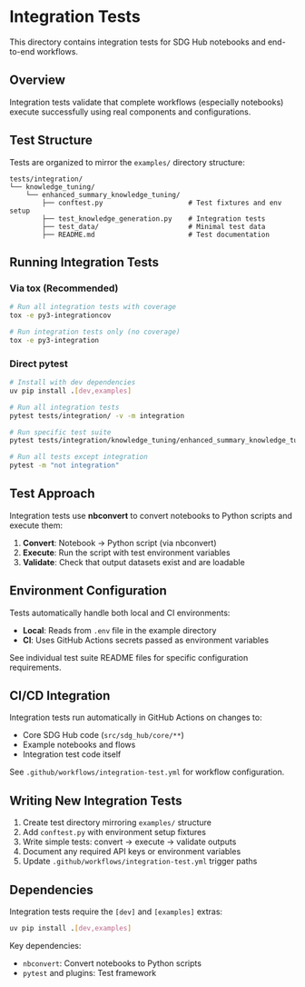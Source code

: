 # Integration Tests

This directory contains integration tests for SDG Hub notebooks and end-to-end workflows.

## Overview

Integration tests validate that complete workflows (especially notebooks) execute successfully using real components and configurations.

## Test Structure

Tests are organized to mirror the `examples/` directory structure:

```
tests/integration/
└── knowledge_tuning/
    └── enhanced_summary_knowledge_tuning/
        ├── conftest.py                     # Test fixtures and env setup
        ├── test_knowledge_generation.py    # Integration tests
        ├── test_data/                      # Minimal test data
        ├── README.md                       # Test documentation
```

## Running Integration Tests

### Via tox (Recommended)

```bash
# Run all integration tests with coverage
tox -e py3-integrationcov

# Run integration tests only (no coverage)
tox -e py3-integration
```

### Direct pytest

```bash
# Install with dev dependencies
uv pip install .[dev,examples]

# Run all integration tests
pytest tests/integration/ -v -m integration

# Run specific test suite
pytest tests/integration/knowledge_tuning/enhanced_summary_knowledge_tuning/ -v -m integration

# Run all tests except integration
pytest -m "not integration"
```

## Test Approach

Integration tests use **nbconvert** to convert notebooks to Python scripts and execute them:

1. **Convert**: Notebook → Python script (via nbconvert)
2. **Execute**: Run the script with test environment variables
3. **Validate**: Check that output datasets exist and are loadable

## Environment Configuration

Tests automatically handle both local and CI environments:

- **Local**: Reads from `.env` file in the example directory
- **CI**: Uses GitHub Actions secrets passed as environment variables

See individual test suite README files for specific configuration requirements.

## CI/CD Integration

Integration tests run automatically in GitHub Actions on changes to:
- Core SDG Hub code (`src/sdg_hub/core/**`)
- Example notebooks and flows
- Integration test code itself

See `.github/workflows/integration-test.yml` for workflow configuration.

## Writing New Integration Tests

1. Create test directory mirroring `examples/` structure
2. Add `conftest.py` with environment setup fixtures
3. Write simple tests: convert → execute → validate outputs
4. Document any required API keys or environment variables
5. Update `.github/workflows/integration-test.yml` trigger paths

## Dependencies

Integration tests require the `[dev]` and `[examples]` extras:

```bash
uv pip install .[dev,examples]
```

Key dependencies:
- `nbconvert`: Convert notebooks to Python scripts
- `pytest` and plugins: Test framework
